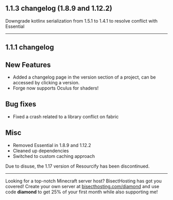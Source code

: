 ## 1.1.3 changelog (1.8.9 and 1.12.2)
Downgrade kotlinx serialization from 1.5.1 to 1.4.1 to resolve conflict with Essential

----------------------------------------------------------------------------------------------------
## 1.1.1 changelog
## New Features
- Added a changelog page in the version section of a project, can be accessed by clicking a version.
- Forge now supports Oculus for shaders!

## Bug fixes
- Fixed a crash related to a library conflict on fabric

## Misc
- Removed Essential in 1.8.9 and 1.12.2
- Cleaned up dependencies
- Switched to custom caching approach

Due to disuse, the 1.17 version of Resourcify has been discontinued.

----------------------------------------------------------------------------------------------------

Looking for a top-notch Minecraft server host? BisectHosting has got you covered! Create your own server at [bisecthosting.com/diamond](https://bisecthosting.com/diamond?r=resourcify+update) and use code **diamond** to get 25% of your first month while also supporting me!